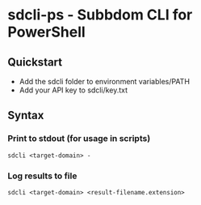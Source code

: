 # sdcli-ps - Subbdom CLI for PowerShell

## Quickstart
- Add the sdcli folder to environment variables/PATH
- Add your API key to sdcli/key.txt

## Syntax

### Print to stdout (for usage in scripts)
```
sdcli <target-domain> -
```

### Log results to file
```
sdcli <target-domain> <result-filename.extension>
```

